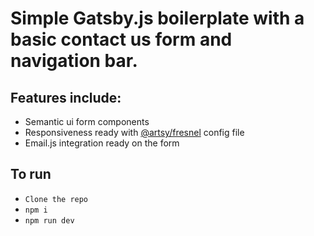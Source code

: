 # Simple Gatsby.js boilerplate with a basic contact us form and navigation bar.

## Features include:
- Semantic ui form components
- Responsiveness ready with [@artsy/fresnel](https://github.com/artsy/fresnel) config file
- Email.js integration ready on the form

## To run
- `Clone the repo`
- `npm i`
- `npm run dev`
